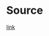 # Source
[link](https://aihub.or.kr/aihubdata/data/view.do?currMenu=115&topMenu=100&aihubDataSe=realm&dataSetSn=81)